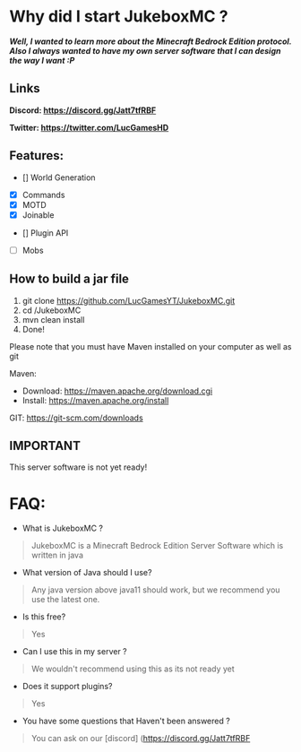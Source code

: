 # Why did I start JukeboxMC ?
*__Well, I wanted to learn more about the Minecraft Bedrock Edition protocol. Also I always wanted to have my own server software that I can design the way I want :P__*

## Links
__Discord: https://discord.gg/Jatt7tfRBF__

__Twitter: https://twitter.com/LucGamesHD__

## Features:
 - [] World Generation
 - [x] Commands
 - [x] MOTD
 - [x] Joinable
 - [] Plugin API
 - [ ] Mobs 


## How to build a jar file
1. git clone https://github.com/LucGamesYT/JukeboxMC.git
2. cd /JukeboxMC
3. mvn clean install
4. Done! 

Please note that you must have Maven installed on your computer as well as git

Maven: 
 - Download: https://maven.apache.org/download.cgi
 - Install: https://maven.apache.org/install

GIT: https://git-scm.com/downloads

## IMPORTANT
This server software is not yet ready!

# FAQ:
 - What is JukeboxMC ?
 > JukeboxMC is a Minecraft Bedrock Edition Server Software which is written in java
 - What version of Java should I use?
 > Any java version above java11 should work, but we recommend you use the latest one.
 - Is this free?
 > Yes
 - Can I use this in my server ?
 > We wouldn't recommend using this as its not ready yet
 - Does it support plugins?
 > Yes
 - You have some questions that Haven't been answered ?
 > You can ask on our [discord] (https://discord.gg/Jatt7tfRBF
